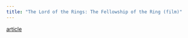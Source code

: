 ```yaml
---
title: "The Lord of the Rings: The Fellowship of the Ring (film)"
---
```


[article](http://en.wikipedia.org/wiki/The_Lord_of_the_Rings:_The_Fellowship_of_the_Ring%7CWikipedia)
